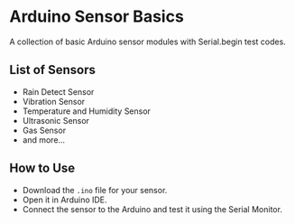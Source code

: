 # Arduino Sensor Basics  
A collection of basic Arduino sensor modules with Serial.begin test codes.  

## List of Sensors  
- Rain Detect Sensor
- Vibration Sensor 
- Temperature and Humidity Sensor  
- Ultrasonic Sensor  
- Gas Sensor  
- and more...  

## How to Use  
- Download the `.ino` file for your sensor.  
- Open it in Arduino IDE.  
- Connect the sensor to the Arduino and test it using the Serial Monitor.  
